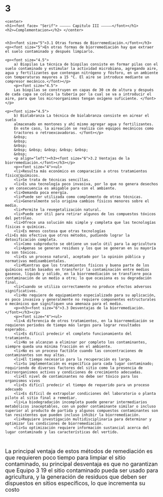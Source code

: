 # 3

 <html>
 <head>
    
    <center>
    <h1><font face= "Serif"> ⎯⎯⎯⎯⎯⎯ Capitulo III ⎯⎯⎯⎯⎯⎯</font></h1>
    <h2>⭒Complementacion⭒</h2> </center>
 	

 	<h3><font size="5">3.1 Otras formas de Biorremediación.</font></h3>
 	<p><font size="5">En otras formas de biorremediación hay que extraer el suelo contaminado y después limpiarlo.
 		
 	<p><font size="4.5">
 		a) Biopilas La técnica de biopilas consiste en formar pilas con el suelo contaminado y estimular la actividad microbiana, agregando aire, agua y fertilizantes que contengan nitrógeno y fósforo, en un ambiente con temperaturas mayores a 15 °C. El aire se introduce mediante un compresor mecánico.</font></p>
 		<p><font size="4.5">
 		Las biopilas se construyen en capas de 30 cm de altura y después de cada capa se coloca la tubería por la cual se va a introducir el aire, para que los microorganismos tengan oxígeno suficiente. </font></p>
 
 	<p><font size="4.5">
 		b) Biolabranza La técnica de biolabranza consiste en airear el suelo
 		almacenado en montones y ahí mismo agregar agua y fertilizantes.
 	    En este caso, la aireación se realiza con equipos mecánicos como
 	    tractores o retroexcavadoras. </font></p>
 	    &nbsp;
 	    &nbsp;
 	    &nbsp;
 	    &nbsp; &nbsp; &nbsp; &nbsp; &nbsp;
 	    &nbsp;
 	    <p align="left"><h3><font size="6">3.2 Ventajas de la biorremediación.</font></h3></p>
 	    <p><font size="4"><ul>
 	    <li>Resulta más económico en comparación a otros tratamientos físicoquímicos.
 		<li>Se trata de técnicas sencillas.
 		<li>Es una tecnología poco invasiva, por lo que no genera desechos y en consecuencia es amigable para con el ambiente.
 		<li>Demanda poca energía.
 		<li>Puede ser utilizada como complemento de otras técnicas.
 		<li>Generalmente solo origina cambios físicos menores sobre el medio. 
 		<li>Permite la revegetalización natural. 
 		<li>Puede ser útil para retirar algunos de los compuestos tóxicos del petróleo. 
 		<li>Ofrece una solución más simple y completa que las tecnologías físicas o químicas. 
 		<li>Es menos costosa que otras tecnologías
    <li>Es más efectiva que otros métodos, pudiendo lograr la detoxificación completa.
 	    <li>Como subproducto se obtiene un suelo útil para la agricultura
 	    <li>Apenas se generan residuos y los que se generan en su mayoría no son tóxicos. 
 	    <li>Es un proceso natural, aceptado por la opinión pública y normativas medioambientales.  
 	    <li>Mientras que los tratamientos físicos y buena parte de los químicos están basados en transferir la contaminación entre medios gaseoso, líquido y sólido, en la biorremediación se transfiere poca contaminación de un medio a otro; lo que ocasiona es su degradación final. 
 	    <li>Cuando se utiliza correctamente no produce efectos adversos significativos. 
 	    <li>No requiere de equipamiento especializado para su aplicación, es poco invasiva y generalmente no requiere componentes estructurales o mecánicos que signifiquen una amenaza para el medio.
 	    <p><h3><font size="6">3.3 Desventajas de la biorremediación.</font></h3></p>
 	    <p><font size="4"><ul>
 	    <li>A diferencia de otros tratamientos, en la biorremediación se requieren períodos de tiempo más largos para lograr resultados esperados.  
        <li>Es difícil predecir el completo funcionamiento del tratamiento.
        <li>No se alcanzan a eliminar por completo los contaminantes, siempre queda una mínima fracción en el ambiente.
        <li>No es un proceso factible cuando las concentraciones de contaminantes son muy altas.
        <li>El tiempo necesario para la recuperación es largo. 
        <li>Su implementación es específica para cada lugar contaminado; requiriendo de diversos factores del sitio como la presencia de microorganismos activos y condiciones de crecimiento adecuadas. 
        <li>El nivel de contaminantes no debe ser tóxico para los organismos vivos 
        <li>Es difícil predecir el tiempo de requerido para un proceso adecuado 
        <li>Es difícil de extrapolar condiciones del laboratorio o planta piloto al sitio final a remediar. 
        <li>La biodegradación incompleta puede generar intermediarios metabólicos inaceptables, con un poder contaminante similar o incluso superior al producto de partida y algunos compuestos contaminantes son tan resistentes que pueden incluso inhibir la biorremediación. 
        <li>Requiere investigación multidisciplinaria para determinar y optimizar las condiciones de biorremediación. 
        <li>Su optimización requiere información sustancial acerca del lugar contaminado y las características del vertido.
&nbsp;
<p><font size="4.5">La principal ventaja de estos métodos de remediación es que requieren poco tiempo 
para limpiar el sitio contaminado, su principal desventaja es que no garantizan que 
Equipo 3 19
el sitio contaminado pueda ser usado para agricultura, y la generación de residuos 
que deben ser dispuestos en sitios específicos, lo que incrementa su costo </p></font>
